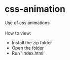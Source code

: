 # css-animation
Use of css animations<br />
<br />
How to view:<br />
- Install the zip folder<br />
- Open the folder<br />
- Run 'index.html'
